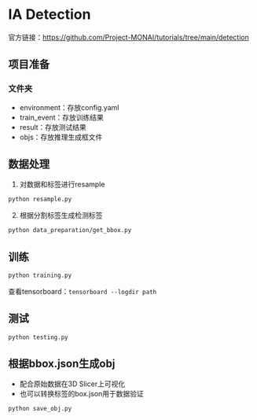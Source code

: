 # IA Detection
官方链接：https://github.com/Project-MONAI/tutorials/tree/main/detection
## 项目准备

### 文件夹
- environment：存放config.yaml
- train_event：存放训练结果
- result：存放测试结果
- objs：存放推理生成框文件

## 数据处理
1. 对数据和标签进行resample
```bash
python resample.py
```

2. 根据分割标签生成检测标签
```bash
python data_preparation/get_bbox.py
```

## 训练

```bash
python training.py
```
查看tensorboard：```tensorboard --logdir path```

## 测试
```bash
python testing.py
```

## 根据bbox.json生成obj
- 配合原始数据在3D Slicer上可视化
- 也可以转换标签的box.json用于数据验证
```bash
python save_obj.py
```